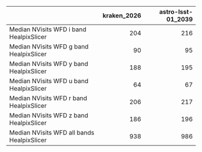 |                                            |   kraken_2026 |   astro-lsst-01_2039 |
|:-------------------------------------------|--------------:|---------------------:|
| Median NVisits WFD i band HealpixSlicer    |           204 |                  216 |
| Median NVisits WFD g band HealpixSlicer    |            90 |                   95 |
| Median NVisits WFD y band HealpixSlicer    |           188 |                  195 |
| Median NVisits WFD u band HealpixSlicer    |            64 |                   67 |
| Median NVisits WFD r band HealpixSlicer    |           206 |                  217 |
| Median NVisits WFD z band HealpixSlicer    |           186 |                  196 |
| Median NVisits WFD all bands HealpixSlicer |           938 |                  986 |
